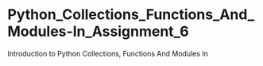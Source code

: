 # Python_Collections_Functions_And_Modules-In_Assignment_6
Introduction to Python Collections, Functions And Modules In
